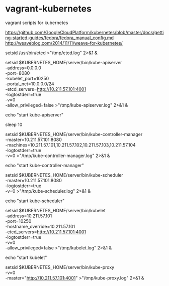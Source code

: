 # vagrant-kubernetes

vagrant scripts for kubernetes

https://github.com/GoogleCloudPlatform/kubernetes/blob/master/docs/getting-started-guides/fedora/fedora_manual_config.md
http://weaveblog.com/2014/11/11/weave-for-kubernetes/

setsid /usr/bin/etcd >"/tmp/etcd.log" 2>&1 &

setsid $KUBERNETES_HOME/server/bin/kube-apiserver \
  -address=0.0.0.0 \
  -port=8080 \
  -kubelet_port=10250 \
  -portal_net=10.0.0.0/24 \
  -etcd_servers=http://10.211.57.101:4001 \
  -logtostderr=true \
  -v=0 \
  -allow_privileged=false >"/tmp/kube-apiserver.log" 2>&1 &

echo "start kube-apiserver"

sleep 10

setsid $KUBERNETES_HOME/server/bin/kube-controller-manager \
  -master=10.211.57.101:8080 \
  -machines=10.211.57.101,10.211.57.102,10.211.57.103,10.211.57.104 \
  -logtostderr=true \
  -v=0 >"/tmp/kube-controller-manager.log" 2>&1 &

echo "start kube-controller-manager"

setsid $KUBERNETES_HOME/server/bin/kube-scheduler \
  -master=10.211.57.101:8080 \
  -logtostderr=true \
  -v=0 >"/tmp/kube-scheduler.log" 2>&1 &

echo "start kube-scheduler"

setsid $KUBERNETES_HOME/server/bin/kubelet \
  -address=10.211.57.101 \
  -port=10250 \
  -hostname_override=10.211.57.101 \
  -etcd_servers=http://10.211.57.101:4001 \
  -logtostderr=true \
  -v=0 \
  -allow_privileged=false >"/tmp/kubelet.log" 2>&1 &

echo "start kubelet"

setsid $KUBERNETES_HOME/server/bin/kube-proxy \
  -v=0 \
  -master="http://10.211.57.101:4001" >"/tmp/kube-proxy.log" 2>&1 &

